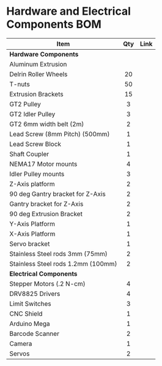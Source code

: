 # Hardware and Electrical Components BOM

| Item                               | Qty | Link |
| ---------------------------------- | :-: | :--: |
| **Hardware Components**            |     |      |
| Aluminum Extrusion                 |     |      |
| Delrin Roller Wheels               | 20  |      |
| T-nuts                             | 50  |      |
| Extrusion Brackets                 | 15  |      |
| GT2 Pulley                         |  3  |      |
| GT2 Idler Pulley                   |  3  |      |
| GT2 6mm width belt (2m)            |  2  |      |
| Lead Screw (8mm Pitch) (500mm)     |  1  |      |
| Lead Screw Block                   |  1  |      |
| Shaft Coupler                      |  1  |      |
| NEMA17 Motor mounts                |  4  |      |
| Idler Pulley mounts                |  3  |      |
| Z-Axis platform                    |  2  |      |
| 90 deg Gantry bracket for Z-Axis   |  2  |      |
| Gantry bracket for Z-Axis          |  2  |      |
| 90 deg Extrusion Bracket           |  2  |      |
| Y-Axis Platform                    |  1  |      |
| X-Axis Platform                    |  1  |      |
| Servo bracket                      |  1  |      |
| Stainless Steel rods 3mm (75mm)    |  2  |      |
| Stainless Steel rods 1.2mm (100mm) |  2  |      |
| **Electrical Components**          |     |      |
| Stepper Motors (.2 N-cm)           |  4  |      |
| DRV8825 Drivers                    |  4  |      |
| Limit Switches                     |  3  |      |
| CNC Shield                         |  1  |      |
| Arduino Mega                       |  1  |      |
| Barcode Scanner                    |  2  |      |
| Camera                             |  1  |      |
| Servos                             |  2  |      |
